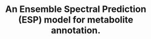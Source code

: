 ---
authors: Li X, Zhou Chen Y, Kalia A, Zhu H, Liu LP, Hassoun S
carousel: false
doi: 10.1093/bioinformatics/btae490
featured: false
issue: '8'
journal: Bioinformatics (Oxford, England)
keywords: '["Metabolomics", "Algorithms", "Neural Networks, Computer", "Machine Learning",
  "Metabolome"]'
landmark: false
layout: '@/layouts/Publication.astro'
pmcid: PMC11344591
pmid: 39180771
r03: R03OD030601
title: An Ensemble Spectral Prediction (ESP) model for metabolite annotation.
volume: '40'
year: 2024
---